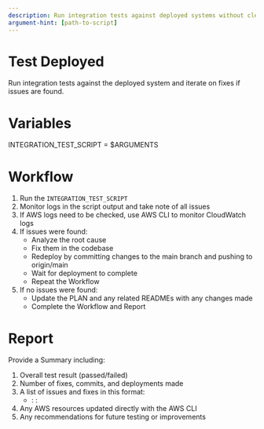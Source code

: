 ```yaml
---
description: Run integration tests against deployed systems without cleanup or deployment monitoring
argument-hint: [path-to-script]
---
```


# Test Deployed

Run integration tests against the deployed system and iterate on fixes if issues are found.

# Variables

INTEGRATION_TEST_SCRIPT = $ARGUMENTS

# Workflow

1. Run the `INTEGRATION_TEST_SCRIPT`
2. Monitor logs in the script output and take note of all issues
3. If AWS logs need to be checked, use AWS CLI to monitor CloudWatch logs
4. If issues were found:
   - Analyze the root cause
   - Fix them in the codebase
   - Redeploy by committing changes to the main branch and pushing to origin/main
   - Wait for deployment to complete
   - Repeat the Workflow
5. If no issues were found:
   - Update the PLAN and any related READMEs with any changes made
   - Complete the Workflow and Report

# Report

Provide a Summary including:
1. Overall test result (passed/failed)
2. Number of fixes, commits, and deployments made
3. A list of issues and fixes in this format:
   - <issue description>: <Fix made>: <Any Technical debt remaining>
4. Any AWS resources updated directly with the AWS CLI
5. Any recommendations for future testing or improvements

